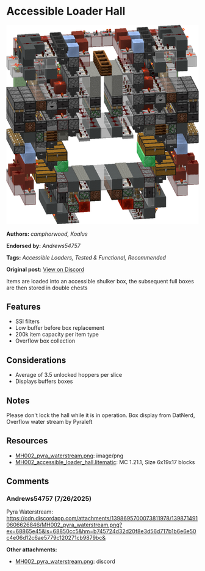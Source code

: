 # Accessible Loader Hall
<img alt="image.png" src="images/image.png?raw=1">

**Authors:** *camphorwood, Koalus*

**Endorsed by:** *Andrews54757*

**Tags:** *Accessible Loaders, Tested & Functional, Recommended*

**Original post:** [View on Discord](https://discord.com/channels/1375556143186837695/1398714918714212473)

Items are loaded into an accessible shulker box, the subsequent full boxes are then stored in double chests
## Features
- SSI filters
- Low buffer before box replacement
- 200k item capacity per item type
- Overflow box collection
## Considerations
- Average of 3.5 unlocked hoppers per slice
- Displays buffers boxes
## Notes
Please don't lock the hall while it is in operation. Box display from DatNerd, Overflow water stream by Pyraleft

## Resources
- [MH002_pyra_waterstream.png](attachments/MH002_pyra_waterstream.png): image/png
- [MH002_accessible_loader_hall.litematic](attachments/MH002_accessible_loader_hall.litematic): MC 1.21.1, Size 6x19x17 blocks

## Comments

### Andrews54757 (7/26/2025)
Pyra Waterstream:
https://cdn.discordapp.com/attachments/1398695700073811978/1398714910606626846/MH002_pyra_waterstream.png?ex=68865e45&is=68850cc5&hm=b745724d32d20f8e3d56d717b1b6e6e50c4e06d12c6ae5779c120271cb9879bc&

**Other attachments:**
- [MH002_pyra_waterstream.png](comments_attachments/1398714910606626846-mh002_pyra_waterstream.png): discord

